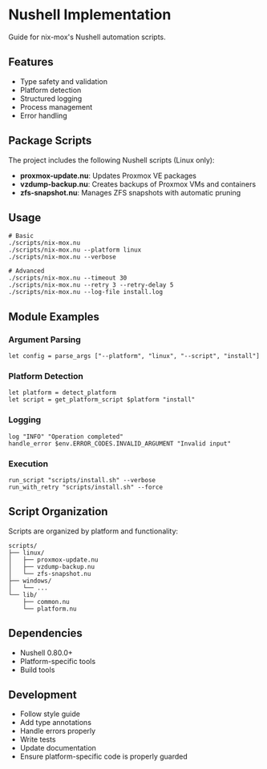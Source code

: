 # Nushell Implementation

Guide for nix-mox's Nushell automation scripts.

## Features

- Type safety and validation
- Platform detection
- Structured logging
- Process management
- Error handling

## Package Scripts

The project includes the following Nushell scripts (Linux only):

- **proxmox-update.nu**: Updates Proxmox VE packages
- **vzdump-backup.nu**: Creates backups of Proxmox VMs and containers
- **zfs-snapshot.nu**: Manages ZFS snapshots with automatic pruning

## Usage

```nushell
# Basic
./scripts/nix-mox.nu
./scripts/nix-mox.nu --platform linux
./scripts/nix-mox.nu --verbose

# Advanced
./scripts/nix-mox.nu --timeout 30
./scripts/nix-mox.nu --retry 3 --retry-delay 5
./scripts/nix-mox.nu --log-file install.log
```

## Module Examples

### Argument Parsing

```nushell
let config = parse_args ["--platform", "linux", "--script", "install"]
```

### Platform Detection

```nushell
let platform = detect_platform
let script = get_platform_script $platform "install"
```

### Logging

```nushell
log "INFO" "Operation completed"
handle_error $env.ERROR_CODES.INVALID_ARGUMENT "Invalid input"
```

### Execution

```nushell
run_script "scripts/install.sh" --verbose
run_with_retry "scripts/install.sh" --force
```

## Script Organization

Scripts are organized by platform and functionality:

```
scripts/
├── linux/
│   ├── proxmox-update.nu
│   ├── vzdump-backup.nu
│   └── zfs-snapshot.nu
├── windows/
│   └── ...
└── lib/
    ├── common.nu
    └── platform.nu
```

## Dependencies

- Nushell 0.80.0+
- Platform-specific tools
- Build tools

## Development

- Follow style guide
- Add type annotations
- Handle errors properly
- Write tests
- Update documentation
- Ensure platform-specific code is properly guarded

